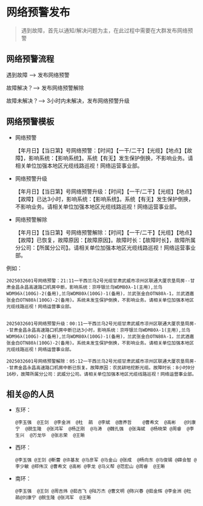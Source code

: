 # 网络预警发布

> 遇到故障，首先以通知/解决问题为主，在此过程中需要在大群发布网络预警

## 网络预警流程

遇到故障 --> 发布网络预警 

故障解决？--> 发布网络预警解除

故障未解决？--> 3小时内未解决，发布网络预警升级

## 网络预警模板

- 网络预警

  【年月日】【当日第】号网络预警：【时间】【一干/二干】【光缆】【地点】【故障】，影响系统：【影响系统】。系统【有无】发生保护倒换，不影响业务。请相关单位加强本地区光缆线路巡视！网络运营事业部。

- 网络预警升级

  【年月日】【当日第】号网络预警升级：【时间】【一干/二干】【光缆】【地点】【故障】已达3小时，影响系统：【影响系统】。系统【有无】发生保护倒换，不影响业务。请相关单位加强本地区光缆线路巡视！网络运营事业部。

- 网络预警解除

  【年月日】【当日第】号网络预警解除：【时间】【一干/二干】【光缆】【地点】【故障】已恢复，故障原因：【故障原因】。故障时长：【故障时长】，故障所属分公司：【所属分公司】。请相关单位加强本地区光缆线路巡视！网络运营事业部。

例如：

```
2025032601号网络预警：21:11一干西兰乌2号光缆甘肃武威市凉州区联通大厦农垦局房--甘肃金昌永昌高速路口机房中断，影响系统：京呼银兰乌WDM80λ-1(主用),兰乌WDM96λ(100G)-2(备用),兰乌WDM80λ(100G)-1(备用)，兰武张金白OTN80λ-1，兰武酒嘉张金白OTN80λ(100G)-2(备用)。系统未发生保护倒换，不影响业务。请相关单位加强本地区光缆线路巡视！网络运营事业部。


2025032601号网络预警升级：00:11一干西兰乌2号光缆甘肃武威市凉州区联通大厦农垦局房--甘肃金昌永昌高速路口机房中断已达3小时，影响系统：京呼银兰乌WDM80λ-1(主用),兰乌WDM96λ(100G)-2(备用),兰乌WDM80λ(100G)-1(备用)，兰武张金白OTN80λ-1，兰武酒嘉张金白OTN80λ(100G)-2(备用)。系统未发生保护倒换，不影响业务。请相关单位加强本地区光缆线路巡视！网络运营事业部。

2025032601号网络预警解除：05:12一干西兰乌2号光缆甘肃武威市凉州区联通大厦农垦局房--甘肃金昌永昌高速路口机房中断已恢复。故障原因：农民耕地挖断光缆。故障时长：8小时0分16秒，故障所属分公司：武威分公司。请相关单位加强本地区光缆线路巡视！网络运营事业部。
```

## 相关@的人员

- 东环：

  ```
  @李玉强  @王剑  @李金洲  @杜  鹃  @李斌  @唐养哲    @曹希文  @高彬   @刘康宁  @脱生隆  @张鸿军  @杨正刚  @马涛  @魏孔强  @张海斌  @杨晓荣 @周睿  @李生兴  @万龙华  @张志荣  @王晰
  ```

- 西环：

  ```
  @李玉强 @王剑 @靳蕾 @许基友 @马彦军 @马金山 @张成  @杨向东 @马俊锡 @薛会智 @李少敏 @郑伟汉 @曹希文 @高彬 @李龙 @马义帮 @范宏山 @周睿  @王晰
  ```

- 南环：

  ```
  @李玉强  @王剑 @周吉炜 @茹吉飞 @陆万杰 @曹文明 @陈兴春 @茹金辉 @李金洲 @杜  鹃@刘康宁 @脱生隆 @张鸿军  @王晰 
  ```

  

